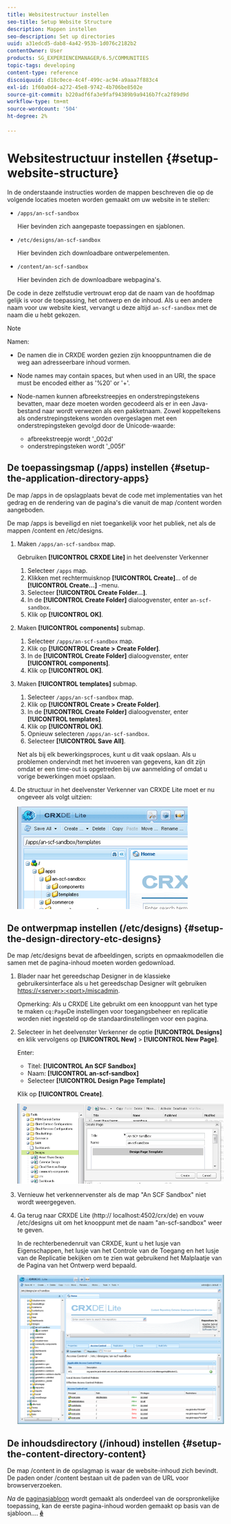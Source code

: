 ```yaml
---
title: Websitestructuur instellen
seo-title: Setup Website Structure
description: Mappen instellen
seo-description: Set up directories
uuid: a31edcd5-dab8-4a42-953b-1d076c2182b2
contentOwner: User
products: SG_EXPERIENCEMANAGER/6.5/COMMUNITIES
topic-tags: developing
content-type: reference
discoiquuid: d18c0ece-4c4f-499c-ac94-a9aaa7f883c4
exl-id: 1f60a0d4-a272-45e8-9742-4b706be8502e
source-git-commit: b220adf6fa3e9faf94389b9a9416b7fca2f89d9d
workflow-type: tm+mt
source-wordcount: '504'
ht-degree: 2%

---
```


# Websitestructuur instellen {#setup-website-structure}

In de onderstaande instructies worden de mappen beschreven die op de volgende locaties moeten worden gemaakt om uw website in te stellen:

* `/apps/an-scf-sandbox`

   Hier bevinden zich aangepaste toepassingen en sjablonen.

* `/etc/designs/an-scf-sandbox`

   Hier bevinden zich downloadbare ontwerpelementen.

* `/content/an-scf-sandbox`

   Hier bevinden zich de downloadbare webpagina&#39;s.

De code in deze zelfstudie vertrouwt erop dat de naam van de hoofdmap gelijk is voor de toepassing, het ontwerp en de inhoud. Als u een andere naam voor uw website kiest, vervangt u deze altijd `an-scf-sandbox` met de naam die u hebt gekozen.

>[!NOTE]
>
>Namen:
>
>* De namen die in CRXDE worden gezien zijn knooppuntnamen die de weg aan adresseerbare inhoud vormen.
>* Node names may contain spaces, but when used in an URI, the space must be encoded either as &#39;%20&#39; or &#39;+&#39;.
>* Node-namen kunnen afbreekstreepjes en onderstrepingstekens bevatten, maar deze moeten worden gecodeerd als er in een Java-bestand naar wordt verwezen als een pakketnaam. Zowel koppeltekens als onderstrepingstekens worden overgeslagen met een onderstrepingsteken gevolgd door de Unicode-waarde:
   >
   >   * afbreekstreepje wordt &#39;_002d&#39;
   >   * onderstrepingsteken wordt &#39;_005f&#39;


## De toepassingsmap (/apps) instellen {#setup-the-application-directory-apps}

De map /apps in de opslagplaats bevat de code met implementaties van het gedrag en de rendering van de pagina&#39;s die vanuit de map /content worden aangeboden.

De map /apps is beveiligd en niet toegankelijk voor het publiek, net als de mappen /content en /etc/designs.

1. Maken `/apps/an-scf-sandbox` map.

   Gebruiken **[!UICONTROL CRXDE Lite]** in het deelvenster Verkenner

   1. Selecteer `/apps` map.
   1. Klikken met rechtermuisknop **[!UICONTROL Create]**... of de **[!UICONTROL Create...]** -menu.
   1. Selecteer **[!UICONTROL Create Folder...]**.
   1. In de **[!UICONTROL Create Folder]** dialoogvenster, enter `an-scf-sandbox`.
   1. Klik op **[!UICONTROL OK]**.

1. Maken **[!UICONTROL components]** submap.

   1. Selecteer `/apps/an-scf-sandbox` map.
   1. Klik op **[!UICONTROL Create > Create Folder]**.
   1. In de **[!UICONTROL Create Folder]** dialoogvenster, enter **[!UICONTROL components]**.
   1. Klik op **[!UICONTROL OK]**.

1. Maken **[!UICONTROL templates]** submap.

   1. Selecteer `/apps/an-scf-sandbox` map.
   1. Klik op **[!UICONTROL Create > Create Folder]**.
   1. In de **[!UICONTROL Create Folder]** dialoogvenster, enter **[!UICONTROL templates]**.
   1. Klik op **[!UICONTROL OK]**.
   1. Opnieuw selecteren `/apps/an-scf-sandbox`.
   1. Selecteer **[!UICONTROL Save All]**.

   Net als bij elk bewerkingsproces, kunt u dit vaak opslaan. Als u problemen ondervindt met het invoeren van gegevens, kan dit zijn omdat er een time-out is opgetreden bij uw aanmelding of omdat u vorige bewerkingen moet opslaan.

1. De structuur in het deelvenster Verkenner van CRXDE Lite moet er nu ongeveer als volgt uitzien:

   ![crxde-template](assets/crxde-template.png)

## De ontwerpmap instellen (/etc/designs) {#setup-the-design-directory-etc-designs}

De map /etc/designs bevat de afbeeldingen, scripts en opmaakmodellen die samen met de pagina-inhoud moeten worden gedownload.

1. Blader naar het gereedschap Designer in de klassieke gebruikersinterface als u het gereedschap Designer wilt gebruiken [https://&lt;server>:&lt;port>/miscadmin](http://localhost:4502/miscadmin).

   Opmerking: Als u CRXDE Lite gebruikt om een knooppunt van het type te maken `cq:Page`De instellingen voor toegangsbeheer en replicatie worden niet ingesteld op de standaardinstellingen voor een pagina.

1. Selecteer in het deelvenster Verkenner de optie **[!UICONTROL Designs]** en klik vervolgens op **[!UICONTROL New]** > **[!UICONTROL New Page]**.

   Enter:

   * Titel: **[!UICONTROL An SCF Sandbox]**
   * Naam: **[!UICONTROL an-scf-sandbox]**
   * Selecteer **[!UICONTROL Design Page Template]**

   Klik op **[!UICONTROL Create]**.

   ![design-template](assets/design-template.png)

1. Vernieuw het verkennervenster als de map &quot;An SCF Sandbox&quot; niet wordt weergegeven.

1. Ga terug naar CRXDE Lite (http:// localhost:4502/crx/de) en vouw /etc/designs uit om het knooppunt met de naam &quot;an-scf-sandbox&quot; weer te geven.

   In de rechterbenedenruit van CRXDE, kunt u het lusje van Eigenschappen, het lusje van het Controle van de Toegang en het lusje van de Replicatie bekijken om te zien wat gebruikend het Malplaatje van de Pagina van het Ontwerp werd bepaald.

   ![crxde-configure-template](assets/crxde-configure-template.png)

## De inhoudsdirectory (/inhoud) instellen {#setup-the-content-directory-content}

De map /content in de opslagmap is waar de website-inhoud zich bevindt. De paden onder /content bestaan uit de paden van de URL voor browserverzoeken.

*Na* de [paginasjabloon](initial-app.md#createthepagetemplate) wordt gemaakt als onderdeel van de oorspronkelijke toepassing, kan de eerste pagina-inhoud worden gemaakt op basis van de sjabloon.... [**ê**](initial-app.md)
